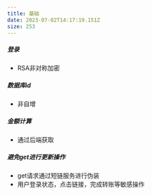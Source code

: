 ```yaml
---
title: 基础
date: 2023-07-02T14:17:19.151Z
size: 253
---
```

##### 登录

- RSA非对称加密

##### 数据库id

- 非自增

##### 金额计算

- 通过后端获取

##### 避免get进行更新操作

- get请求通过短链服务进行伪装
- 用户登录状态，点击链接，完成转账等敏感操作

